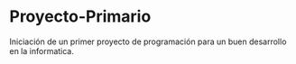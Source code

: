 # Proyecto-Primario
Iniciación de un primer proyecto de programación para un buen desarrollo en la informatica.
